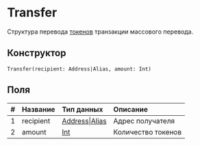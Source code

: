 # Transfer

Структура перевода [токенов](/blockchain/token.md) транзакции массового перевода.

## Конструктор

``` ride
Transfer(recipient: Address|Alias, amount: Int)
```

## Поля

| # | Название | Тип данных | Описание |
| :--- | :--- | :--- | :--- |
| 1 | recipient | [Address](/ride/structures/common-structures/address.md)&#124;[Alias](/ride/structures/common-structures/alias.md) | Адрес получателя |
| 2 | amount | [Int](/ride/data-types/int.md) | Количество токенов |

